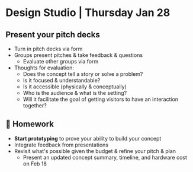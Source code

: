 # Design Studio | Thursday Jan 28

## Present your pitch decks

- Turn in pitch decks via form
- Groups present pitches & take feedback & questions
  - Evaluate other groups via form
- Thoughts for evaluation:
  - Does the concept tell a story or solve a problem?
  - Is it focused & understandable?
  - Is it accessible (physically & conceptually)
  - Who is the audience & what is the setting?
  - Will it facilitate the goal of getting visitors to have an interaction together?

## 📝 Homework

- **Start prototyping** to prove your ability to build your concept
- Integrate feedback from presentations
- Revisit what's possible given the budget & refine your pitch & plan
  - Present an updated concept summary, timeline, and hardware cost on Feb 18